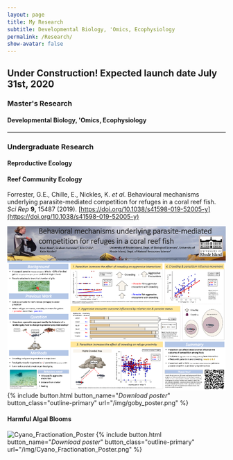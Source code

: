 ```yaml
---
layout: page  
title: My Research 
subtitle: Developmental Biology, 'Omics, Ecophysiology
permalink: /Research/  
show-avatar: false   
---
```


## Under Construction! Expected launch date July 31st, 2020

### Master's Research

#### Developmental Biology, 'Omics, Ecophysiology

---

### Undergraduate Research

#### Reproductive Ecology


#### Reef Community Ecology

Forrester, G.E., Chille, E., Nickles, K. *et al.* Behavioural mechanisms underlying parasite-mediated competition for refuges in a coral reef fish. *Sci Rep* **9,** 15487 (2019). [https://doi.org/10.1038/s41598-019-52005-y](https://doi.org/10.1038/s41598-019-52005-y)

![Goby_Poster](/img/goby_poster.png)  
{% include button.html button_name="*Download poster*" button_class="outline-primary" url="/img/goby_poster.png" %}

#### Harmful Algal Blooms


![Cyano_Fractionation_Poster](/img/Cyano_Fractionation_Poster.png)
{% include button.html button_name="*Download poster*" button_class="outline-primary" url="/img/Cyano_Fractionation_Poster.png" %}
